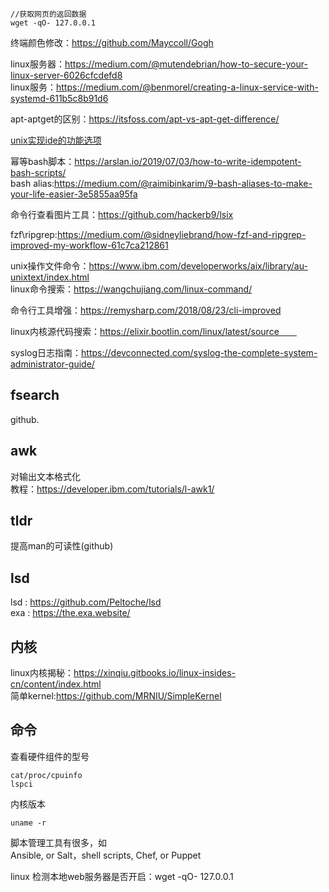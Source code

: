 ```  
//获取网页的返回数据
wget -qO- 127.0.0.1
```  

终端颜色修改：https://github.com/Mayccoll/Gogh  

linux服务器：https://medium.com/@mutendebrian/how-to-secure-your-linux-server-6026cfcdefd8  
linux服务：https://medium.com/@benmorel/creating-a-linux-service-with-systemd-611b5c8b91d6    

apt-aptget的区别：https://itsfoss.com/apt-vs-apt-get-difference/  

  [unix实现ide的功能选项](https://conanblog.me/Unix-as-IDE--Chinese-/index.html)         

  幂等bash脚本：https://arslan.io/2019/07/03/how-to-write-idempotent-bash-scripts/  
  bash alias:https://medium.com/@raimibinkarim/9-bash-aliases-to-make-your-life-easier-3e5855aa95fa  

  命令行查看图片工具：https://github.com/hackerb9/lsix   

  fzf\ripgrep:https://medium.com/@sidneyliebrand/how-fzf-and-ripgrep-improved-my-workflow-61c7ca212861  

unix操作文件命令：https://www.ibm.com/developerworks/aix/library/au-unixtext/index.html   
linux命令搜索：https://wangchujiang.com/linux-command/  

命令行工具增强：https://remysharp.com/2018/08/23/cli-improved    

linux内核源代码搜索：https://elixir.bootlin.com/linux/latest/source　　

syslog日志指南：https://devconnected.com/syslog-the-complete-system-administrator-guide/  

## fsearch
 github.

## awk  
对输出文本格式化   
教程：https://developer.ibm.com/tutorials/l-awk1/  

## tldr
提高man的可读性(github)  

## lsd
lsd : https://github.com/Peltoche/lsd  
exa : https://the.exa.website/  

## 内核  
linux内核揭秘：https://xinqiu.gitbooks.io/linux-insides-cn/content/index.html      
简单kernel:https://github.com/MRNIU/SimpleKernel  

## 命令  
查看硬件组件的型号
```
cat/proc/cpuinfo  
lspci   
```  

内核版本
```
uname -r
```  

脚本管理工具有很多，如   
Ansible, or Salt，shell scripts, Chef, or Puppet


linux 检测本地web服务器是否开启：wget -qO- 127.0.0.1
